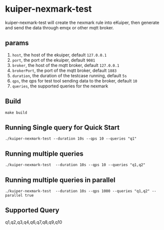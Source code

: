 # kuiper-nexmark-test
 
kuiper-nexmark-test will create the nexmark rule into eKuiper, then generate and send the data through emqx or other mqtt broker.

## params

1. `host`, the host of the ekuiper, default `127.0.0.1`
2. `port`, the port of the ekuiper, default `9081`
3. `broker`, the host of the mqtt broker, default `127.0.0.1`
4. `brokerPort`, the port of the mqtt broker, default `1883`
5. `duration`, the duration of the testcase running, default `5s`
6. `qps`, the qps for test tool sending data to the broker, default `10`
7. `queries`, the supported queries for the nexmark

## Build

```shell
make build
```

## Running Single query for Quick Start

```shell
./kuiper-nexmark-test --duration 10s --qps 10 --queries "q1"
```

## Running multiple queries

```shell
./kuiper-nexmark-test  --duration 10s --qps 10 --queries "q1,q2"
```

## Running multiple queries in parallel

```shell
./kuiper-nexmark-test  --duration 10s --qps 1000 --queries "q1,q2" --parallel true
```

## Supported Query

q1,q2,q3,q4,q6,q7,q8,q9,q10
